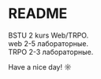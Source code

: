 # README
BSTU
2 kurs
Web/TRPO.<br>
web 2-5 лабораторные.<br> 
TRPO 2-3 лабораторные.<br>

Have a nice day! ☼




